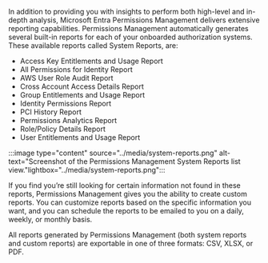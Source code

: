 In addition to providing you with insights to perform both high-level and in-depth analysis, Microsoft Entra Permissions Management delivers extensive reporting capabilities. Permissions Management automatically generates several built-in reports for each of your onboarded authorization systems. These available reports called System Reports, are: 
- Access Key Entitlements and Usage Report 
- All Permissions for Identity Report 
- AWS User Role Audit Report 
- Cross Account Access Details Report 
- Group Entitlements and Usage Report 
- Identity Permissions Report 
- PCI History Report 
- Permissions Analytics Report 
- Role/Policy Details Report 
- User Entitlements and Usage Report 

:::image type="content" source="../media/system-reports.png" alt-text="Screenshot of the Permissions Management System Reports list view."lightbox="../media/system-reports.png":::

If you find you’re still looking for certain information not found in these reports, Permissions Management gives you the ability to create custom reports. You can customize reports based on the specific information you want, and you can schedule the reports to be emailed to you on a daily, weekly, or monthly basis. 

All reports generated by Permissions Management (both system reports and custom reports) are exportable in one of three formats: CSV, XLSX, or PDF. 
